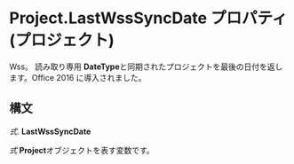 
# Project.LastWssSyncDate プロパティ (プロジェクト)

Wss。 読み取り専用 **DateType**と同期されたプロジェクトを最後の日付を返します。Office 2016 に導入されました。


## 構文

 _式_. **LastWssSyncDate**

 _式_ **Project**オブジェクトを表す変数です。

